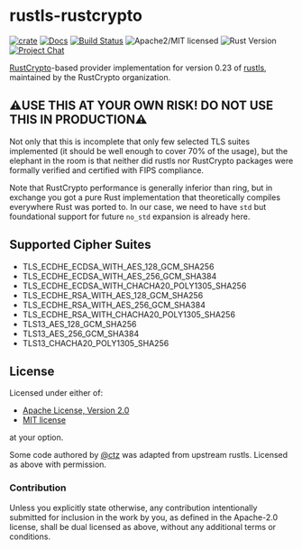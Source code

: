 # rustls-rustcrypto

[![crate][crate-image]][crate-link]
[![Docs][docs-image]][docs-link]
[![Build Status][build-image]][build-link]
![Apache2/MIT licensed][license-image]
![Rust Version][rustc-image]
[![Project Chat][chat-image]][chat-link]

[RustCrypto]-based provider implementation for version 0.23 of [rustls], maintained by the RustCrypto organization.

## ⚠️USE THIS AT YOUR OWN RISK! DO NOT USE THIS IN PRODUCTION⚠️

Not only that this is incomplete that only few selected TLS suites implemented (it should be well enough to cover 70% of the usage), but the elephant in the room is that neither did rustls nor RustCrypto packages were formally verified and certified with FIPS compliance.

Note that RustCrypto performance is generally inferior than ring, but in exchange you got a pure Rust implementation that theoretically compiles everywhere Rust was ported to. In our case, we need to have `std` but foundational support for future `no_std` expansion is already here.

## Supported Cipher Suites

- TLS_ECDHE_ECDSA_WITH_AES_128_GCM_SHA256
- TLS_ECDHE_ECDSA_WITH_AES_256_GCM_SHA384
- TLS_ECDHE_ECDSA_WITH_CHACHA20_POLY1305_SHA256
- TLS_ECDHE_RSA_WITH_AES_128_GCM_SHA256
- TLS_ECDHE_RSA_WITH_AES_256_GCM_SHA384
- TLS_ECDHE_RSA_WITH_CHACHA20_POLY1305_SHA256
- TLS13_AES_128_GCM_SHA256
- TLS13_AES_256_GCM_SHA384
- TLS13_CHACHA20_POLY1305_SHA256

## License

Licensed under either of:

- [Apache License, Version 2.0](http://www.apache.org/licenses/LICENSE-2.0)
- [MIT license](http://opensource.org/licenses/MIT)

at your option.

Some code authored by [@ctz](https://github.com/ctz) was adapted from upstream rustls. Licensed as above with permission.

### Contribution

Unless you explicitly state otherwise, any contribution intentionally submitted
for inclusion in the work by you, as defined in the Apache-2.0 license, shall be
dual licensed as above, without any additional terms or conditions.

[//]: # (badges)

[crate-image]: https://buildstats.info/crate/rustls-rustcrypto
[crate-link]: https://crates.io/crates/rustls-rustcrypto
[docs-image]: https://docs.rs/rustls-rustcrypto/badge.svg
[docs-link]: https://docs.rs/rustls-rustcrypto/
[build-image]: https://github.com/RustCrypto/rustls-rustcrypto/actions/workflows/rustls-rustcrypto.yml/badge.svg
[build-link]: https://github.com/RustCrypto/rustls-rustcrypto/actions/workflows/rustls-rustcrypto.yml
[license-image]: https://img.shields.io/badge/license-Apache2.0/MIT-blue.svg
[rustc-image]: https://img.shields.io/badge/rustc-1.75+-blue.svg
[chat-image]: https://img.shields.io/badge/zulip-join_chat-blue.svg
[chat-link]: https://rustcrypto.zulipchat.com/#narrow/stream/434751-TLS

[//]: # (links)

[RustCrypto]: https://github.com/RustCrypto/
[rustls]: https://github.com/rustls/rustls/

